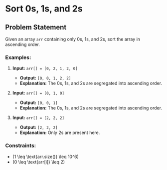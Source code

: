 # Sort 0s, 1s, and 2s

## Problem Statement

Given an array `arr` containing only 0s, 1s, and 2s, sort the array in ascending order.

### Examples:

1. **Input:** `arr[] = [0, 2, 1, 2, 0]`
   - **Output:** `[0, 0, 1, 2, 2]`
   - **Explanation:** The 0s, 1s, and 2s are segregated into ascending order.

2. **Input:** `arr[] = [0, 1, 0]`
   - **Output:** `[0, 0, 1]`
   - **Explanation:** The 0s, 1s, and 2s are segregated into ascending order.

3. **Input:** `arr[] = [2, 2, 2]`
   - **Output:** `[2, 2, 2]`
   - **Explanation:** Only 2s are present here.

### Constraints:

- \(1 \leq \text{arr.size()} \leq 10^6\)
- \(0 \leq \text{arr[i]} \leq 2\)